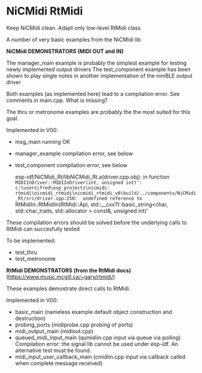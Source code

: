 # NiCMidi RtMidi
 Keep NiCMidi clean. Adapt only low-level RtMidi class
 
 


 A number of very basic examples from the NiCMidi lib

 **NiCMidi DEMONSTRATORS (MIDI OUT and IN)**

The manager_main example is probably the simplest example for testing newly implemented output drivers
The test_component example has been shown to play single notes in another implementation of the nimBLE output driver

Both examples (as implemented here) lead to a compilation error. See comments in main.cpp.  What is missing?

The thru or metronome examples are probably the the most suited for this goal.

Implemented in V00: 

- msg_main         running OK
- manager_example  compilation error, see below
- test_component   compilation error, see below

    esp-idf/NiCMidi_Rt/libNiCMidi_Rt.a(driver.cpp.obj): in function `MIDIInDriver::MIDIInDriver(int, unsigned int)':
    c:\users\fred\esp_projects\nicmidi-rtmidi\nicmidi_rtmidi\nicmidi_rtmidi_v0\build/../components/NiCMidi_Rt/src/driver.cpp:250: 
    undefined reference to `RtMidiIn::RtMidiIn(RtMidi::Api, std::__cxx11::basic_string<char, std::char_traits<char>, std::allocator<char> > const&, unsigned int)'
 
These compilation errors should be solved before the underlying calls to RtMidi can succesfully tested

To be implemented:

- test_thru
- test_metronome


   
**RtMidi DEMONSTRATORS (from the RtMidi docs)** (https://www.music.mcgill.ca/~gary/rtmidi/)  

These examples demostrate direct calls to RtMidi. 
 
Implemented in V00: 

- basic_main                       (nameless example default object construction and destruction)
- probing_ports                    (midiprobe.cpp    probing of ports)
- midi_output_main                 (midiout.cpp)
- queued_midi_input_main           (qumidiin.cpp     input via queue via polling)   Compilation error: the signal lib cannot be used under esp-idf. An alternative test must be found.
- midi_input_user_callback_main    (cmidiin.cpp      input via callback called when complete message received)
       
   
   
        
  
   


